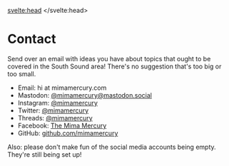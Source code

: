 <svelte:head>
	<title>Contact The Mima Mercury</title>
    <meta name="description" content="News apps for South Puget Sound.">
</svelte:head>

# Contact

Send over an email with ideas you have about topics that ought to be covered in the South Sound area! There's no suggestion that's too big or too small.

- Email: hi at mimamercury.com
- Mastodon: [@mimamercury@mastodon.social](https://mastodon.social/@mimamercury)
- Instagram: [@mimamercury](https://instagram.com/mimamercury)
- Twitter: [@mimamercury](https://twitter.com/mimamercury)
- Threads: [@mimamercury](https://threads.net/mimamercury)
- Facebook: [The Mima Mercury](https://www.facebook.com/mimamercury)
- GitHub: [github.com/mimamercury](github.com/mimamercury)

<p class="not-prose text-xs">Also: please don't make fun of the social media accounts being empty. They're still being set up!</p>
